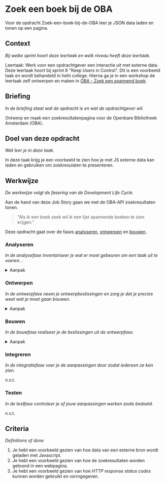 # Zoek een boek bij de OBA

Voor de opdracht Zoek-een-boek-bij-de-OBA leer je JSON data laden en tonen op een pagina.

## Context
*Bij welke sprint hoort deze leertaak en welk niveau heeft deze leertaak.*

Leertaak: Werk voor een opdrachtgever een interactie uit met externe data. Deze leertaak hoort bij sprint 8 "Keep Users in Control". Dit is een voorbeeld taak en wordt behandeld in heht college. Hierna ga je in een workshop de leertaak zelf ontwerpen en maken in [OBA - Zoek een spannend boek]().

## Briefing
*In de briefing staat wat de opdracht is en wat de opdrachtgever wil.*

Ontwerp en maak een zoekresultatenpagina voor de Openbare Bibliotheek Amsterdam (OBA).

## Doel van deze opdracht
*Wat leer je in deze taak.*

In deze taak krijg je een voorbeeld te zien hoe je met JS externe data kan laden en gebruiken om zoekresulaten te presenteren.

## Werkwijze
*De werkwijze volgt de fasering van de Development Life Cycle.*

Aan de hand van deze Job Story gaan we met de OBA-API zoekresultaten tonen.

> "Als ik een boek zoek wil ik een lijst spannende boeken te zien krijgen."

Deze opdracht gaat over de fases [analyseren](#analyseren), [ontwerpen](#ontwerpen) en [bouwen](#bouwen).

### Analyseren
*In de analysefase inventariseer je wat er moet gebeuren om een taak uit te voeren.* .

<details>
<summary>Aanpak</summary>

1. Uitleggen wat JSON data is.
2. Aan de hand van voorbeelden laten zien wat je met JSON dat kan doen.
3. JSON data van de OBA-API uitpluizen, wat staat er allemaal in de JSON? Hoe kun je hier de spannende boeken voor een bepaalde leeftijd uit halen?

#### Materiaal

- [OBA-API documentatie](https://zoeken.oba.nl/api/v1/)
- [JSON data](https://developer.mozilla.org/en-US/docs/Learn/JavaScript/Objects/JSON)

</details>

### Ontwerpen
*In de ontwerpfase neem je ontwerpbeslissingen en zorg je dat je precies weet wat je moet gaan bouwen.*
<details>
<summary>Aanpak</summary>

1. Voorbeelden bekijken van zoekformulieren en resultaatpagina's.
2. Wireflow schetsen van de Job Story. Hoe moet het zoekformulier en de resultaatpagina er uit komen te zien.
3. Breakdown maken van welke techniek nodig is om de data op te halen en te renderen.

#### Materiaal

- Break-down schets maken

</details>

### Bouwen
*In de bouwfase realiseer je de beslissingen uit de ontwerpfase.*

<details>
<summary>Aanpak</summary>

0. Er is al een HTML pagina met basis CSS waar de resultaten getoond kunnen worden. 
1. XMLHttpRequest opzetten
2. Data tonen in de console
3. Loop schrijven en html renderen
4. Stylen van de resultaten

#### Materiaal

- Met behulp van [XMLHttpRequest](https://developer.mozilla.org/en-US/docs/Web/API/XMLHttpRequest/Using_XMLHttpRequest) of [Fetch](https://developer.mozilla.org/en-US/docs/Web/API/Fetch_API/Using_Fetch) kan een [JSON](https://developer.mozilla.org/en-US/docs/Learn/JavaScript/Objects/JSON) file worden geladen. Daarna kun je de HTML elementen aanmaken, de juiste content koppelen en aan de DOM toevoegen.

</details>

### Integreren
*In de integratiefase voer je de aanpassingen door zodat iedereen ze kan zien.*

n.v.t.

### Testen
*In de testfase controleer je of jouw aanpassingen werken zoals bedoeld.*

n.v.t.

## Criteria
*Definitions of done*

1. Je hebt een voorbeeld gezien van hoe data van een externe bron wordt geladen met Javascript.
2. Je hebt een voorbeeld gezien van hoe de zoekresultaten worden getoond in een webpagina.
3. Je hebt een voorbeeld gezien van hoe *HTTP response status codes* kunnen worden gebruikt en vormgegeven.

